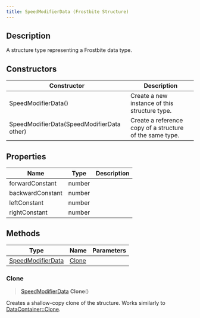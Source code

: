 ```yaml
---
title: SpeedModifierData (Frostbite Structure)
---
```

## Description

A structure type representing a Frostbite data type.

## Constructors

| Constructor                                | Description                                              |
| ------------------------------------------ | -------------------------------------------------------- |
| SpeedModifierData()                        | Create a new instance of this structure type.            |
| SpeedModifierData(SpeedModifierData other) | Create a reference copy of a structure of the same type. |

## Properties

| Name             | Type   | Description |
| ---------------- | ------ | ----------- |
| forwardConstant  | number |             |
| backwardConstant | number |             |
| leftConstant     | number |             |
| rightConstant    | number |             |

## Methods

| Type                                   | Name            | Parameters |
| -------------------------------------- | --------------- | ---------- |
| [SpeedModifierData](SpeedModifierData) | [Clone](#clone) |            |

### Clone

> [SpeedModifierData](SpeedModifierData) **Clone**()

Creates a shallow-copy clone of the structure. Works similarly to [DataContainer::Clone](/vext/ref/cls/shr/datacontainer#clone).
